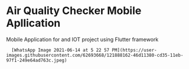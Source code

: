 # Air Quality Checker Mobile Apllication
Mobile Application for and IOT project using Flutter framework
         
         
         
         
         
      [WhatsApp Image 2021-06-14 at 5 22 57 PM](https://user-images.githubusercontent.com/62693668/121888162-46d11380-cd35-11eb-97f1-249e64ad763c.jpeg)
